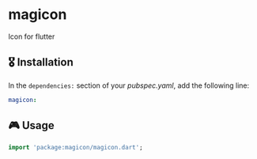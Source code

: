 # magicon

Icon for flutter

## 🎖 Installation

In the `dependencies:` section of your _pubspec.yaml_, add the following line:

```yaml
magicon:
```

## 🎮 Usage

```dart
import 'package:magicon/magicon.dart';
```
